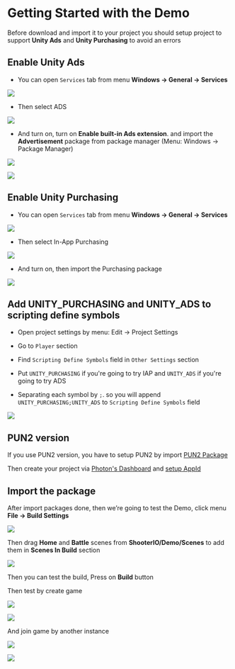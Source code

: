 # Getting Started with the Demo

Before download and import it to your project you should setup project to support **Unity Ads** and **Unity Purchasing** to avoid an errors

## Enable Unity Ads

* You can open `Services` tab from menu **Windows -> General -> Services**

![](../images/001/0.png)

* Then select ADS

![](../images/001/1.png)

* And turn on, turn on **Enable built-in Ads extension**. and import the **Advertisement** package from package manager (Menu: Windows -> Package Manager)

![](../images/001/2.png)

![](../images/ads-00.png)

## Enable Unity Purchasing

* You can open `Services` tab from menu **Windows -> General -> Services**

![](../images/001/0.png)

* Then select In-App Purchasing

![](../images/001/3.png)

* And turn on, then import the Purchasing package

![](../images/001/4.png)

## Add UNITY_PURCHASING and UNITY_ADS to scripting define symbols

* Open project settings by menu: Edit -> Project Settings

* Go to `Player` section

* Find `Scripting Define Symbols` field in `Other Settings` section

* Put `UNITY_PURCHASING` if you're going to try IAP and `UNITY_ADS` if you're going to try ADS

* Separating each symbol by `;`. so you will append `UNITY_PURCHASING;UNITY_ADS` to `Scripting Define Symbols` field

![](../images/ads-05.png)

## PUN2 version

If you use PUN2 version, you have to setup PUN2 by import [PUN2 Package](https://assetstore.unity.com/packages/tools/network/photon-unity-networking-classic-free-1786?aid=1100lGeN)

Then create your project via [Photon's Dashboard](https://www.photonengine.com/en-us/Photon) and [setup AppId](https://doc.photonengine.com/en-us/pun/current/getting-started/initial-setup)

## Import the package

After import packages done, then we’re going to test the Demo, click menu **File -> Build Settings**

![](../images/0TezmJz3xDjyVkZXQ.png)

Then drag **Home** and **Battle** scenes from **ShooterIO/Demo/Scenes** to add them in **Scenes In Build** section

![](../images/1f6u5rsDVXsk6Al6gHYnwJg.png)

Then you can test the build, Press on **Build** button

Then test by create game

![](../images/1LnLcNi83si1PhhzoGYHf-A.png)

![](../images/14L0Vq7c0b8R6iU7-B6Z31Q.png)

And join game by another instance

![](../images/1vx-o7hBX28ezGXW106a6hg.png)

![](../images/1qYClEVb2M8Uh0yrhYpTY1w.png)